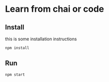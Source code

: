 # Learn from chai or code

## Install

this is some installation instructions

```bash
npm install
```

## Run 

```bash
npm start
```